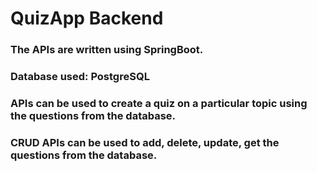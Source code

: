 # QuizApp Backend

### The APIs are written using SpringBoot.
### Database used: PostgreSQL
### APIs can be used to create a quiz on a particular topic using the questions from the database.
### CRUD APIs can be used to add, delete, update, get the questions from the database.
